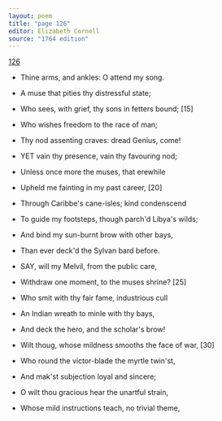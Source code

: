 ```yaml
---
layout: poem
title: "page 126"
editor: Elizabeth Cornell
source: "1764 edition"
---
```



[126]()

- Thine arms, and ankles: O attend my song.
- A muse that pities thy distressful state;
- Who sees, with grief, thy sons in fetters bound; [15]
- Who wishes freedom to the race of man;
- Thy nod assenting craves: dread Genius, come!

- YET vain thy presence, vain thy favouring nod;
- Unless once more the muses, that erewhile
- Upheld me fainting in my past career, [20]
- Through Caribbe's cane-isles; kind condenscend
- To guide my footsteps, though parch'd Libya's wilds;
- And bind my sun-burnt brow with other bays,
- Than ever deck'd the Sylvan bard before.

- SAY, will my Melvil, from the public care, 
- Withdraw one moment, to the muses shrine? [25]
- Who smit with thy fair fame, industrious cull
- An Indian wreath to minle with thy bays,
- And deck the hero, and the scholar's brow!
- Wilt thoug, whose mildness smooths the face of war, [30]
- Who round the victor-blade the myrtle twin'st,
- And mak'st subjection loyal and sincere;
- O wilt thou gracious hear the unartful strain,
- Whose mild instructions teach, no trivial theme,


